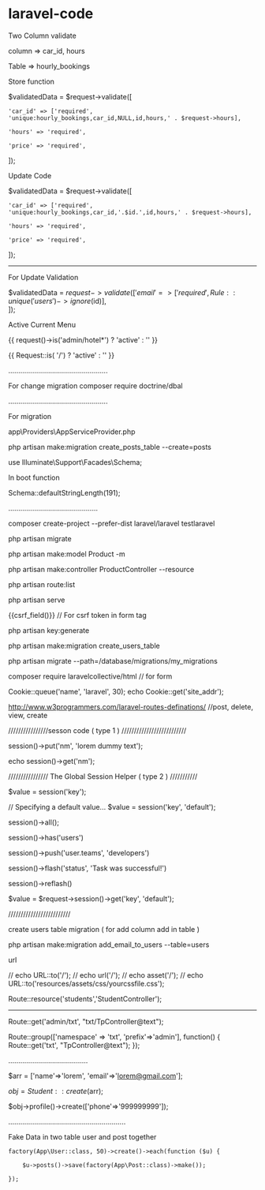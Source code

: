 # laravel-code

Two Column validate 

column => car_id, hours

Table => hourly_bookings

Store function

$validatedData = $request->validate([

    'car_id' => ['required', 'unique:hourly_bookings,car_id,NULL,id,hours,' . $request->hours],
	    
    'hours' => 'required',
	    
    'price' => 'required',
	    
]);
	
Update Code

$validatedData = $request->validate([

    'car_id' => ['required', 'unique:hourly_bookings,car_id,'.$id.',id,hours,' . $request->hours],
	    
    'hours' => 'required',
	    
    'price' => 'required',
	    
]);
	
	
-------------------------------------------------	
	
	
	

For Update Validation

$validatedData = $request->validate([
    'email' => ['required', Rule::unique('users')->ignore($id)],            
]);


Active Current Menu

{{ request()->is('admin/hotel*') ? 'active' : '' }}

{{ Request::is( '/') ? 'active' : '' }}

..................................................

For change migration
composer require doctrine/dbal

..................................................



For migration

app\Providers\AppServiceProvider.php


php artisan make:migration create_posts_table --create=posts



use Illuminate\Support\Facades\Schema;

In boot function

Schema::defaultStringLength(191);



.............................................


composer create-project --prefer-dist laravel/laravel testlaravel

php artisan migrate

php artisan make:model Product -m

php artisan make:controller ProductController --resource

php artisan route:list

php artisan serve

{{csrf_field()}}   // For csrf token in form tag

php artisan key:generate


php artisan make:migration create_users_table


php artisan migrate --path=/database/migrations/my_migrations



composer require laravelcollective/html   // for form


Cookie::queue('name', 'laravel', 30);
echo Cookie::get('site_addr');

http://www.w3programmers.com/laravel-routes-definations/   //post, delete, view, create





////////////////sesson code  ( type 1 ) //////////////////////////

session()->put('nm', 'lorem dummy text');

echo session()->get('nm');





//////////////// The Global Session Helper ( type 2 ) ///////////

$value = session('key');

// Specifying a default value...
$value = session('key', 'default');

session()->all();

session()->has('users')

session()->push('user.teams', 'developers')

session()->flash('status', 'Task was successful!')

session()->reflash()


$value = $request->session()->get('key', 'default');



/////////////////////////

create users table migration ( for add column add in table )

php artisan make:migration add_email_to_users --table=users


url

// echo URL::to('/');
// echo url('/');
// echo asset('/');
// echo URL::to('resources/assets/css/yourcssfile.css');


Route::resource('students','StudentController');




------------

Route::get('admin/txt', "txt/TpController@text");

Route::group(['namespace' => 'txt', 'prefix'=>'admin'], function() {
	Route::get('txt', "TpController@text");
});

........................................

$arr = ['name'=>'lorem', 'email'=>'lorem@gmail.com'];

$obj = Student::create($arr);

$obj->profile()->create(['phone'=>'999999999']);

...........................................................

Fake Data in two table user and post together

    factory(App\User::class, 50)->create()->each(function ($u) {
    
        $u->posts()->save(factory(App\Post::class)->make());
	
    });

